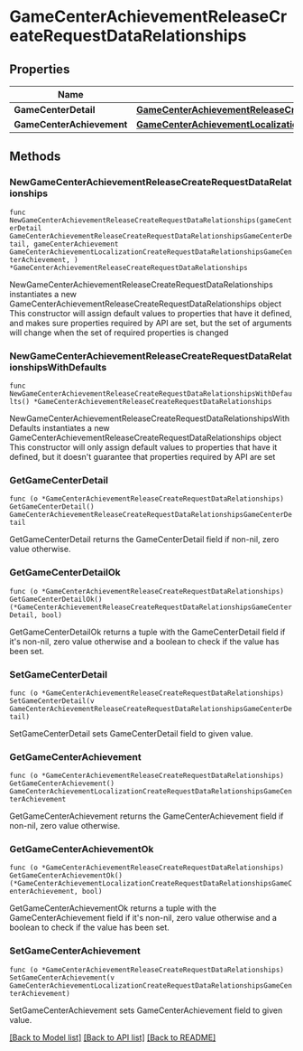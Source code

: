 # GameCenterAchievementReleaseCreateRequestDataRelationships

## Properties

Name | Type | Description | Notes
------------ | ------------- | ------------- | -------------
**GameCenterDetail** | [**GameCenterAchievementReleaseCreateRequestDataRelationshipsGameCenterDetail**](GameCenterAchievementReleaseCreateRequestDataRelationshipsGameCenterDetail.md) |  | 
**GameCenterAchievement** | [**GameCenterAchievementLocalizationCreateRequestDataRelationshipsGameCenterAchievement**](GameCenterAchievementLocalizationCreateRequestDataRelationshipsGameCenterAchievement.md) |  | 

## Methods

### NewGameCenterAchievementReleaseCreateRequestDataRelationships

`func NewGameCenterAchievementReleaseCreateRequestDataRelationships(gameCenterDetail GameCenterAchievementReleaseCreateRequestDataRelationshipsGameCenterDetail, gameCenterAchievement GameCenterAchievementLocalizationCreateRequestDataRelationshipsGameCenterAchievement, ) *GameCenterAchievementReleaseCreateRequestDataRelationships`

NewGameCenterAchievementReleaseCreateRequestDataRelationships instantiates a new GameCenterAchievementReleaseCreateRequestDataRelationships object
This constructor will assign default values to properties that have it defined,
and makes sure properties required by API are set, but the set of arguments
will change when the set of required properties is changed

### NewGameCenterAchievementReleaseCreateRequestDataRelationshipsWithDefaults

`func NewGameCenterAchievementReleaseCreateRequestDataRelationshipsWithDefaults() *GameCenterAchievementReleaseCreateRequestDataRelationships`

NewGameCenterAchievementReleaseCreateRequestDataRelationshipsWithDefaults instantiates a new GameCenterAchievementReleaseCreateRequestDataRelationships object
This constructor will only assign default values to properties that have it defined,
but it doesn't guarantee that properties required by API are set

### GetGameCenterDetail

`func (o *GameCenterAchievementReleaseCreateRequestDataRelationships) GetGameCenterDetail() GameCenterAchievementReleaseCreateRequestDataRelationshipsGameCenterDetail`

GetGameCenterDetail returns the GameCenterDetail field if non-nil, zero value otherwise.

### GetGameCenterDetailOk

`func (o *GameCenterAchievementReleaseCreateRequestDataRelationships) GetGameCenterDetailOk() (*GameCenterAchievementReleaseCreateRequestDataRelationshipsGameCenterDetail, bool)`

GetGameCenterDetailOk returns a tuple with the GameCenterDetail field if it's non-nil, zero value otherwise
and a boolean to check if the value has been set.

### SetGameCenterDetail

`func (o *GameCenterAchievementReleaseCreateRequestDataRelationships) SetGameCenterDetail(v GameCenterAchievementReleaseCreateRequestDataRelationshipsGameCenterDetail)`

SetGameCenterDetail sets GameCenterDetail field to given value.


### GetGameCenterAchievement

`func (o *GameCenterAchievementReleaseCreateRequestDataRelationships) GetGameCenterAchievement() GameCenterAchievementLocalizationCreateRequestDataRelationshipsGameCenterAchievement`

GetGameCenterAchievement returns the GameCenterAchievement field if non-nil, zero value otherwise.

### GetGameCenterAchievementOk

`func (o *GameCenterAchievementReleaseCreateRequestDataRelationships) GetGameCenterAchievementOk() (*GameCenterAchievementLocalizationCreateRequestDataRelationshipsGameCenterAchievement, bool)`

GetGameCenterAchievementOk returns a tuple with the GameCenterAchievement field if it's non-nil, zero value otherwise
and a boolean to check if the value has been set.

### SetGameCenterAchievement

`func (o *GameCenterAchievementReleaseCreateRequestDataRelationships) SetGameCenterAchievement(v GameCenterAchievementLocalizationCreateRequestDataRelationshipsGameCenterAchievement)`

SetGameCenterAchievement sets GameCenterAchievement field to given value.



[[Back to Model list]](../README.md#documentation-for-models) [[Back to API list]](../README.md#documentation-for-api-endpoints) [[Back to README]](../README.md)


